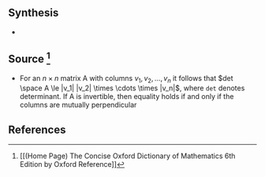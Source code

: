 ## Synthesis
- 
## Source [^1]
- For an $n \times n$ matrix A with columns $v_1, v_2, ..., v_n$ it follows that $det \space A \le |v_1| |v_2| \times \cdots \times |v_n|$, where `det` denotes determinant. If A is invertible, then equality holds if and only if the columns are mutually perpendicular
## References

[^1]: [[(Home Page) The Concise Oxford Dictionary of Mathematics 6th Edition by Oxford Reference]]